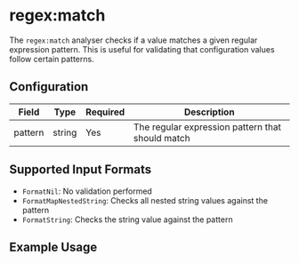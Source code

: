 # regex:match

The `regex:match` analyser checks if a value matches a given regular expression pattern. This is useful for validating that configuration values follow certain patterns.

## Configuration

| Field   | Type   | Required | Description                                      |
| ------- | ------ | -------- | ------------------------------------------------ |
| pattern | string | Yes      | The regular expression pattern that should match |


<Content :page-key="$site.pages.find(p => p.path === '/reference/common/analyse.html').key"/>

## Supported Input Formats

- `FormatNil`: No validation performed
- `FormatMapNestedString`: Checks all nested string values against the pattern
- `FormatString`: Checks the string value against the pattern

## Example Usage

